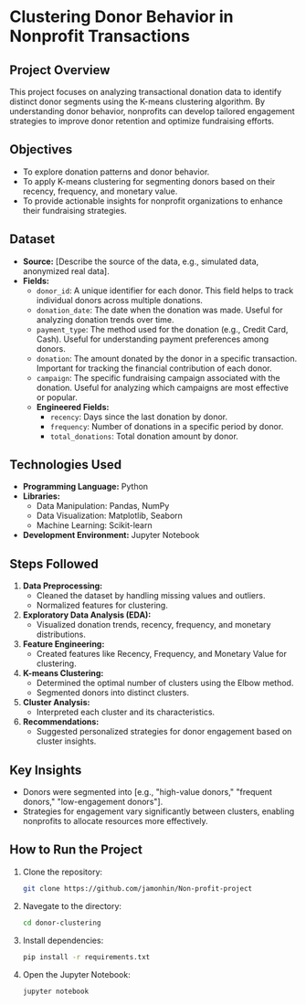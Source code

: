 # Clustering Donor Behavior in Nonprofit Transactions

## Project Overview
This project focuses on analyzing transactional donation data to identify distinct donor segments using the K-means clustering algorithm. By understanding donor behavior, nonprofits can develop tailored engagement strategies to improve donor retention and optimize fundraising efforts.

## Objectives
- To explore donation patterns and donor behavior.
- To apply K-means clustering for segmenting donors based on their recency, frequency, and monetary value.
- To provide actionable insights for nonprofit organizations to enhance their fundraising strategies.

## Dataset
- **Source:** [Describe the source of the data, e.g., simulated data, anonymized real data].
- **Fields:**
  - `donor_id`: A unique identifier for each donor. This field helps to track individual donors across multiple donations.
  - `donation_date`: The date when the donation was made. Useful for analyzing donation trends over time.
  - `payment_type`: The method used for the donation (e.g., Credit Card, Cash). Useful for understanding payment preferences among donors.
  - `donation`: The amount donated by the donor in a specific transaction. Important for tracking the financial contribution of each donor.
  - `campaign`: The specific fundraising campaign associated with the donation. Useful for analyzing which campaigns are most effective or popular.
  - **Engineered Fields:**
    - `recency`: Days since the last donation by donor.
    - `frequency`: Number of donations in a specific period by donor.
    - `total_donations`: Total donation amount by donor.

## Technologies Used
- **Programming Language:** Python
- **Libraries:**
  - Data Manipulation: Pandas, NumPy
  - Data Visualization: Matplotlib, Seaborn
  - Machine Learning: Scikit-learn
- **Development Environment:** Jupyter Notebook

## Steps Followed
1. **Data Preprocessing:**
   - Cleaned the dataset by handling missing values and outliers.
   - Normalized features for clustering.
2. **Exploratory Data Analysis (EDA):**
   - Visualized donation trends, recency, frequency, and monetary distributions.
3. **Feature Engineering:**
   - Created features like Recency, Frequency, and Monetary Value for clustering.
4. **K-means Clustering:**
   - Determined the optimal number of clusters using the Elbow method.
   - Segmented donors into distinct clusters.
5. **Cluster Analysis:**
   - Interpreted each cluster and its characteristics.
6. **Recommendations:**
   - Suggested personalized strategies for donor engagement based on cluster insights.

## Key Insights
- Donors were segmented into [e.g., "high-value donors," "frequent donors," "low-engagement donors"].
- Strategies for engagement vary significantly between clusters, enabling nonprofits to allocate resources more effectively.

## How to Run the Project
1. Clone the repository:
   ```bash
   git clone https://github.com/jamonhin/Non-profit-project

2. Navegate to the directory:
    ```bash
    cd donor-clustering

3. Install dependencies:
    ```bash
    pip install -r requirements.txt

4.	Open the Jupyter Notebook:
    ```bash
    jupyter notebook
